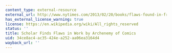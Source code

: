```yaml
---
content_type: external-resource
external_url: http://www.nytimes.com/2013/02/20/books/flaws-found-in-fredric-werthams-comic-book-studies.html
has_external_license_warning: true
license: https://en.wikipedia.org/wiki/All_rights_reserved
status: ''
title: Scholar Finds Flaws in Work by Archenemy of Comics
uid: 34ce8ac4-ac35-424e-a252-aa06ea3164d4
wayback_url: ''
---
```

